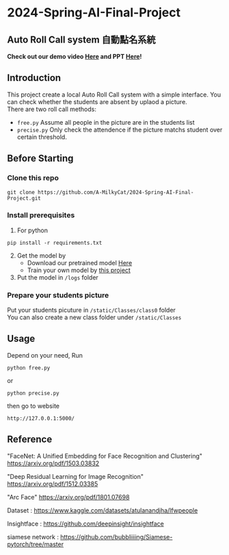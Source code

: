 # 2024-Spring-AI-Final-Project
## Auto Roll Call system 自動點名系統
**Check out our demo video [Here](https://google.com) and PPT [Here]([https://google.com](https://docs.google.com/presentation/d/1TjFuRr5vVuy6mjkHQ2ntSJ5wVJuoA7EmUwdwKCe0xV4/edit?usp=sharing))!** 
## Introduction
This project create a local Auto Roll Call system with a simple interface. You can check whether the students are absent by uplaod a picture.  
There are two roll call methods:
- ```free.py``` Assume all people in the picture are in the students list  
- ```precise.py``` Only check the attendence if the picture matchs student over certain threshold.
## Before Starting
### Clone this repo
```
git clone https://github.com/A-MilkyCat/2024-Spring-AI-Final-Project.git
```
### Install prerequisites
1. For python
```
pip install -r requirements.txt
```
2. Get the model by  
   - Download our pretrained model [Here](https://drive.google.com/file/d/10uY-Wbg71nDSsKxRduoUBIazWRFdW7I4/view?usp=sharing)  
   - Train your own model by [this project](https://github.com/fish5524/AI_final)  
3. Put the model in ```/logs``` folder  
### Prepare your students picture 
Put your students picuture in ```/static/Classes/class0``` folder  
You can also create a new class folder  under ```/static/Classes```  
## Usage
Depend on your need, Run  
```
python free.py
```
or  
```
python precise.py
```
then go to website  
```
http://127.0.0.1:5000/
```
## Reference
"FaceNet: A Unified Embedding for Face Recognition and Clustering" https://arxiv.org/pdf/1503.03832

"Deep Residual Learning for Image Recognition" https://arxiv.org/pdf/1512.03385

"Arc Face" https://arxiv.org/pdf/1801.07698

Dataset : https://www.kaggle.com/datasets/atulanandjha/lfwpeople

Insightface : https://github.com/deepinsight/insightface

siamese network : https://github.com/bubbliiiing/Siamese-pytorch/tree/master

